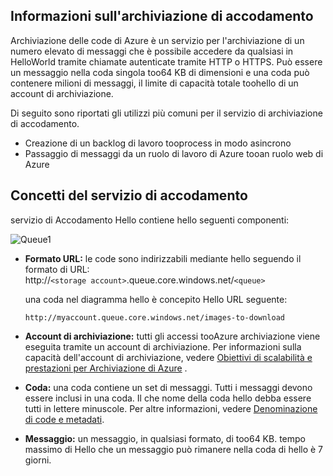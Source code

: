 ## <a name="what-is-queue-storage"></a>Informazioni sull'archiviazione di accodamento
Archiviazione delle code di Azure è un servizio per l'archiviazione di un numero elevato di messaggi che è possibile accedere da qualsiasi in HelloWorld tramite chiamate autenticate tramite HTTP o HTTPS. Può essere un messaggio nella coda singola too64 KB di dimensioni e una coda può contenere milioni di messaggi, il limite di capacità totale toohello di un account di archiviazione.

Di seguito sono riportati gli utilizzi più comuni per il servizio di archiviazione di accodamento.

* Creazione di un backlog di lavoro tooprocess in modo asincrono
* Passaggio di messaggi da un ruolo di lavoro di Azure tooan ruolo web di Azure

## <a name="queue-service-concepts"></a>Concetti del servizio di accodamento
servizio di Accodamento Hello contiene hello seguenti componenti:

![Queue1](./media/storage-queue-concepts-include/queue1.png)

* **Formato URL:** le code sono indirizzabili mediante hello seguendo il formato di URL:   
    http://`<storage account>`.queue.core.windows.net/`<queue>` 
  
    una coda nel diagramma hello è concepito Hello URL seguente:  
  
    `http://myaccount.queue.core.windows.net/images-to-download`

* **Account di archiviazione:** tutti gli accessi tooAzure archiviazione viene eseguita tramite un account di archiviazione. Per informazioni sulla capacità dell'account di archiviazione, vedere [Obiettivi di scalabilità e prestazioni per Archiviazione di Azure](../articles/storage/common/storage-scalability-targets.md) .
* **Coda:** una coda contiene un set di messaggi. Tutti i messaggi devono essere inclusi in una coda. Il che nome della coda hello debba essere tutti in lettere minuscole. Per altre informazioni, vedere [Denominazione di code e metadati](https://msdn.microsoft.com/library/azure/dd179349.aspx).
* **Messaggio:** un messaggio, in qualsiasi formato, di too64 KB. tempo massimo di Hello che un messaggio può rimanere nella coda di hello è 7 giorni.

